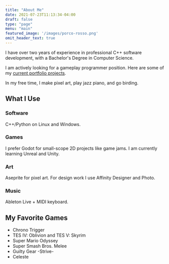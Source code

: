 ```yaml
---
title: "About Me"
date: 2021-07-23T11:13:34-04:00
draft: false
type: "page"
menu: "main"
featured_image: '/images/porco-rosso.png'
omit_header_text: true
---
```


I have over two years of experience in professional C++ software development, with a Bachelor's Degree in Computer Science.

I am actively looking for a gameplay programmer position. Here are some of my [current portfolio projects](../games/).

In my free time, I make pixel art, play jazz piano, and go birding.

## What I Use

### Software

C++/Python on Linux and Windows.

### Games

I prefer Godot for small-scope 2D projects like game jams. I am currently learning Unreal and Unity.

### Art

Aseprite for pixel art. For design work I use Affinity Designer and Photo.

### Music

Ableton Live + MIDI keyboard.

## My Favorite Games

- Chrono Trigger
- TES IV: Oblivion and TES V: Skyrim
- Super Mario Odyssey
- Super Smash Bros. Melee
- Guilty Gear -Strive-
- Celeste
